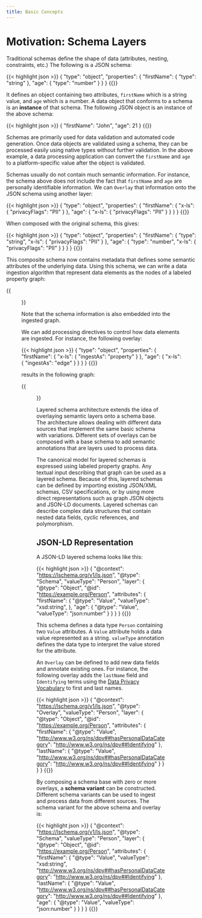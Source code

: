 ```yaml
---
title: Basic Concepts
---
```


# Motivation: Schema Layers

Traditional schemas define the shape of data (attributes, nesting,
constraints, etc.) The following is a JSON schema:


{{< highlight json >}}
{
   "type": "object",
   "properties": {
      "firstName": {
         "type": "string"
      },
      "age": {
         "type": "number"
      }
   }
}
{{</highlight>}}

It defines an object containing two attributes, `firstName` which is a
string value, and `age` which is a number. A data object that conforms to a schema is an **instance** of that
schema. The following JSON object is an instance of the above schema:

{{< highlight json >}}
{
  "firstName": "John",
  "age": 21
}
{{</highlight>}}

Schemas are primarily used for data validation and automated code
generation. Once data objects are validated using a schema, they can
be processed easily using native types without further validation. In
the above example, a data processing application can convert the
`firstName` and `age` to a platform-specific value after the object is
validated.

Schemas usually do not contain much semantic information. For
instance, the schema above does not include the fact that `firstName`
and `age` are personally identifiable information. We can `Overlay`
that information onto the JSON schema using another layer:

{{< highlight json >}}
{
   "type": "object",
   "properties": {
      "firstName": {
         "x-ls": {
            "privacyFlags": "PII"
         }
      },
      "age": {
         "x-ls": {
            "privacyFlags": "PII"
         }
      }
   }
}
{{</highlight>}}

When composed with the original schema, this gives:

{{< highlight json >}}
{
   "type": "object",
   "properties": {
      "firstName": {
         "type": "string",
         "x-ls": {
            "privacyFlags": "PII"
         }
      },
      "age": {
         "type": "number",
         "x-ls": {
            "privacyFlags": "PII"
         }
      }
   }
}
{{</highlight>}}

This composite schema now contains metadata that defines some semantic
attributes of the underlying data. Using this schema, we can write a
data ingestion algorithm that represent data elements as the nodes of
a labeled property graph:


{{<figure src="example-lpg1.png" class="text-center my-3">}} 

Note that the schema information is also embedded into the ingested
graph.

We can add processing directives to control how data elements are
ingested. For instance, the following overlay:

{{< highlight json >}}
{
   "type": "object",
   "properties": {
      "firstName": {
         "x-ls": {
            "ingestAs": "property"
         }
      },
      "age": {
         "x-ls": {
            "ingestAs": "edge"
         }
      }
   }
}
{{</highlight>}}

results in the following graph:

{{<figure src="example-lpg2.png" class="text-center my-3">}} 


Layered schema architecture extends the idea of overlaying semantic
layers onto a schema base. The architecture allows dealing with
different data sources that implement the same basic schema with
variations. Different sets of overlays can be composed with a base
schema to add semantic annotations that are layers used to process
data.

The canonical model for layered schemas is expressed using labeled
property graphs. Any textual input describing that graph can be used
as a layered schema. Because of this, layered schemas can be defined
by importing existing JSON/XML schemas, CSV specifications, or by
using more direct representations such as graph JSON objects and
JSON-LD documents. Layered schemas can describe complex data
structures that contain nested data fields, cyclic references, and
polymorphism.

## JSON-LD Representation

A JSON-LD layered schema looks like this:

{{< highlight json >}}
{
  "@context": "https://lschema.org/v1/ls.json",
  "@type": "Schema",
  "valueType": "Person",
  "layer": {
    "@type": "Object",
    "@id": "https://example.org/Person",
    "attributes": {
      "firstName": {
         "@type": "Value",
         "valueType": "xsd:string",
      },
      "age": {
         "@type": "Value",
         "valueType": "json:number"
      }
    }
  }
}
{{</highlight>}}

This schema defines a data type `Person` containing two `Value`
attributes. A `Value` attribute holds a data value represented as a
string. `valueType` annotation defines the data type to interpret the
value stored for the attribute. 

An `Overlay` can be defined to add new data fields and annotate
existing ones. For instance, the following overlay adds the `lastName`
field and `Identifying` terms using the [Data Privacy Vocabulary](https://dpvcg.github.io/dpv/) to
first and last names.

{{< highlight json >}}
{
  "@context": "https://lschema.org/v1/ls.json",
  "@type": "Overlay",
  "valueType": "Person",
  "layer": {
    "@type": "Object",
    "@id": "https://example.org/Person",
    "attributes": {
      "firstName": {
        "@type": "Value",
        "http://www.w3.org/ns/dpv##hasPersonalDataCategory": "http://www.w3.org/ns/dpv##Identifying"
      },
      "lastName": {
        "@type": "Value",
        "http://www.w3.org/ns/dpv##hasPersonalDataCategory": "http://www.w3.org/ns/dpv##Identifying"
      }
    }
  }
}
{{</highlight>}}

By composing a schema base with zero or more overlays, a **schema
variant** can be constructed. Different schema variants can be used to
ingest and process data from different sources. The schema variant
for the above schema and overlay is:

{{< highlight json >}}
{
  "@context": "https://lschema.org/v1/ls.json",
  "@type": "Schema",
  "valueType": "Person",
  "layer": {
    "@type": "Object",
    "@id": "https://example.org/Person",
    "attributes": {
      "firstName": {
        "@type": "Value",
        "valueType": "xsd:string",
        "http://www.w3.org/ns/dpv##hasPersonalDataCategory": "http://www.w3.org/ns/dpv##Identifying"
      },
      "lastName": {
        "@type": "Value",
        "http://www.w3.org/ns/dpv##hasPersonalDataCategory": "http://www.w3.org/ns/dpv##Identifying"
      },
      "age": {
        "@type": "Value",
        "valueType": "json:number"
     }
    }
  }
}
{{</highlight>}}

